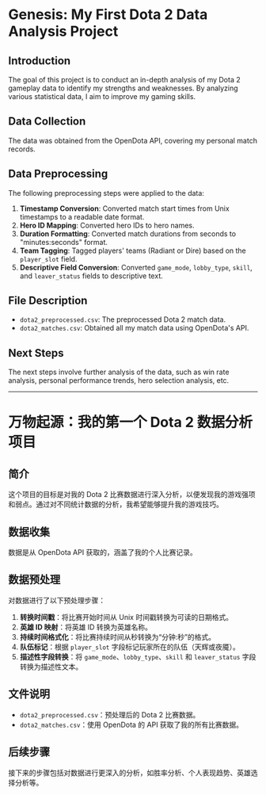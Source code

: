 # Genesis: My First Dota 2 Data Analysis Project

## Introduction

The goal of this project is to conduct an in-depth analysis of my Dota 2 gameplay data to identify my strengths and weaknesses. By analyzing various statistical data, I aim to improve my gaming skills.

## Data Collection

The data was obtained from the OpenDota API, covering my personal match records.

## Data Preprocessing

The following preprocessing steps were applied to the data:

1. **Timestamp Conversion**: Converted match start times from Unix timestamps to a readable date format.
2. **Hero ID Mapping**: Converted hero IDs to hero names.
3. **Duration Formatting**: Converted match durations from seconds to "minutes:seconds" format.
4. **Team Tagging**: Tagged players' teams (Radiant or Dire) based on the `player_slot` field.
5. **Descriptive Field Conversion**: Converted `game_mode`, `lobby_type`, `skill`, and `leaver_status` fields to descriptive text.

## File Description

- `dota2_preprocessed.csv`: The preprocessed Dota 2 match data.
- `dota2_matches.csv`: Obtained all my match data using OpenDota's API.

## Next Steps

The next steps involve further analysis of the data, such as win rate analysis, personal performance trends, hero selection analysis, etc.

---

# 万物起源：我的第一个 Dota 2 数据分析项目

## 简介

这个项目的目标是对我的 Dota 2 比赛数据进行深入分析，以便发现我的游戏强项和弱点。通过对不同统计数据的分析，我希望能够提升我的游戏技巧。

## 数据收集

数据是从 OpenDota API 获取的，涵盖了我的个人比赛记录。

## 数据预处理

对数据进行了以下预处理步骤：

1. **转换时间戳**：将比赛开始时间从 Unix 时间戳转换为可读的日期格式。
2. **英雄 ID 映射**：将英雄 ID 转换为英雄名称。
3. **持续时间格式化**：将比赛持续时间从秒转换为“分钟:秒”的格式。
4. **队伍标记**：根据 `player_slot` 字段标记玩家所在的队伍（天辉或夜魇）。
5. **描述性字段转换**：将 `game_mode`、`lobby_type`、`skill` 和 `leaver_status` 字段转换为描述性文本。

## 文件说明

- `dota2_preprocessed.csv`：预处理后的 Dota 2 比赛数据。
- `dota2_matches.csv`：使用 OpenDota 的 API 获取了我的所有比赛数据。

## 后续步骤

接下来的步骤包括对数据进行更深入的分析，如胜率分析、个人表现趋势、英雄选择分析等。
